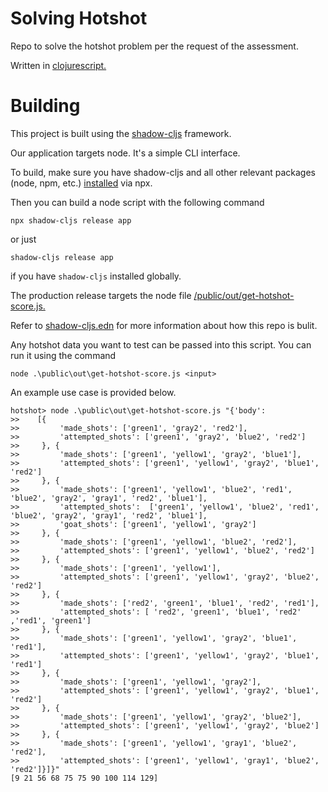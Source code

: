 # Solving Hotshot

Repo to solve the hotshot problem per the request of the assessment. 

Written in [clojurescript.](https://clojurescript.org/)

# Building

This project is built using the [shadow-cljs](https://github.com/thheller/shadow-cljs) framework.

Our application targets node. It's a simple CLI interface.

To build, make sure you have shadow-cljs and all other relevant packages (node, npm, etc.) [installed](https://shadow-cljs.github.io/docs/UsersGuide.html#_installation) via npx.

Then you can build a node script with the following command

`npx shadow-cljs release app` 

or just

`shadow-cljs release app`

if you have `shadow-cljs` installed globally.

The production release targets the node file [/public/out/get-hotshot-score.js.](/public/out/get-hotshot-score.js)

Refer to [shadow-cljs.edn](.\shadow-cljs.edn) for more information about how this repo is bulit. 

Any hotshot data you want to test can be passed into this script. You can run it using the command

`node .\public\out\get-hotshot-score.js <input>`

An example use case is provided below. 

```
hotshot> node .\public\out\get-hotshot-score.js "{'body':
>>    [{
>>         'made_shots': ['green1', 'gray2', 'red2'],
>>         'attempted_shots': ['green1', 'gray2', 'blue2', 'red2']
>>     }, {
>>         'made_shots': ['green1', 'yellow1', 'gray2', 'blue1'],
>>         'attempted_shots': ['green1', 'yellow1', 'gray2', 'blue1', 'red2']
>>     }, {
>>         'made_shots': ['green1', 'yellow1', 'blue2', 'red1', 'blue2', 'gray2', 'gray1', 'red2', 'blue1'],      
>>         'attempted_shots':  ['green1', 'yellow1', 'blue2', 'red1', 'blue2', 'gray2', 'gray1', 'red2', 'blue1'],
>>         'goat_shots': ['green1', 'yellow1', 'gray2']
>>     }, {
>>         'made_shots': ['green1', 'yellow1', 'blue2', 'red2'],
>>         'attempted_shots': ['green1', 'yellow1', 'blue2', 'red2']
>>     }, {
>>         'made_shots': ['green1', 'yellow1'],
>>         'attempted_shots': ['green1', 'yellow1', 'gray2', 'blue2', 'red2']
>>     }, {
>>         'made_shots': ['red2', 'green1', 'blue1', 'red2', 'red1'],
>>         'attempted_shots': [ 'red2', 'green1', 'blue1', 'red2' ,'red1', 'green1']
>>     }, {
>>         'made_shots': ['green1', 'yellow1', 'gray2', 'blue1', 'red1'],
>>         'attempted_shots': ['green1', 'yellow1', 'gray2', 'blue1', 'red1']
>>     }, {
>>         'made_shots': ['green1', 'yellow1', 'gray2'],
>>         'attempted_shots': ['green1', 'yellow1', 'gray2', 'blue1', 'red2']
>>     }, {
>>         'made_shots': ['green1', 'yellow1', 'gray2', 'blue2'],
>>         'attempted_shots': ['green1', 'yellow1', 'gray2', 'blue2']
>>     }, {
>>         'made_shots': ['green1', 'yellow1', 'gray1', 'blue2', 'red2'],
>>         'attempted_shots': ['green1', 'yellow1', 'gray1', 'blue2', 'red2']}]}"
[9 21 56 68 75 75 90 100 114 129]
```








